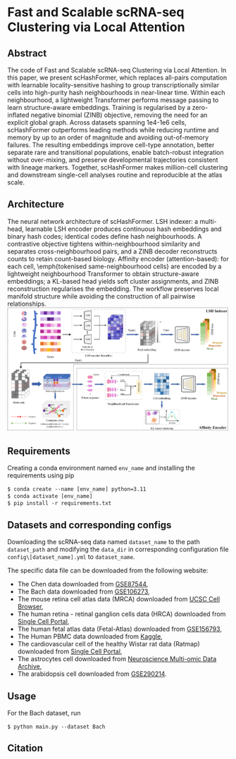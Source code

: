 # Fast and Scalable scRNA-seq Clustering via Local Attention
## Abstract
The code of Fast and Scalable scRNA-seq Clustering via Local Attention.
In this paper, we present scHashFormer, which replaces all-pairs computation with learnable locality-sensitive hashing to group transcriptionally similar cells into high-purity hash neighbourhoods in near-linear time. Within each neighbourhood, a lightweight Transformer performs message passing to learn structure-aware embeddings. Training is regularised by a zero-inflated negative binomial (ZINB) objective, removing the need for an explicit global graph. Across datasets spanning 1e4-1e6 cells, scHashFormer outperforms leading methods while reducing runtime and memory by up to an order of magnitude and avoiding out-of-memory failures. The resulting embeddings improve cell-type annotation, better separate rare and transitional populations, enable batch-robust integration without over-mixing, and preserve developmental trajectories consistent with lineage markers. Together, scHashFormer makes million-cell clustering and downstream single-cell analyses routine and reproducible at the atlas scale.

## Architecture
The neural network architecture of scHashFormer. LSH indexer: a multi-head, learnable LSH encoder produces continuous hash embeddings and binary hash codes; identical codes define hash neighbourhoods. A contrastive objective tightens within-neighbourhood similarity and separates cross-neighbourhood pairs, and a ZINB decoder reconstructs counts to retain count-based biology. Affinity encoder (attention-based): for each cell, \emph{tokenised same-neighbourhood cells} are encoded by a lightweight neighbourhood Transformer to obtain structure-aware embeddings; a KL-based head yields soft cluster assignments, and ZINB reconstruction regularises the embedding. The workflow preserves local manifold structure while avoiding the construction of all pairwise relationships.![fram1 (1)](./scHashFormer.png)

## Requirements
Creating a conda environment named `env_name` and installing the requirements using pip 
```
$ conda create --name [env_name] python=3.11
$ conda activate [env_name] 
$ pip install -r requirements.txt
```

## Datasets and corresponding configs
Downloading the scRNA-seq data named `dataset_name` to the path `dataset_path` and modifying the `data_dir` in corresponding configuration file `config\[dataset_name].yml` to `dataset_name`.

The specific data file can be downloaded from the following website:
- The Chen data downloaded from [GSE87544](https://www.ncbi.nlm.nih.gov/geo/query/acc.cgi?acc=GSE87544),
- The Bach data downloaded from [GSE106273](https://www.ncbi.nlm.nih.gov/geo/query/acc.cgi?acc=GSE106273),
- The mouse retina cell atlas data (MRCA) downloaded from [UCSC Cell Browser](https://cells.ucsc.edu/muscle-cell-atlas/),
- The human retina - retinal ganglion cells data (HRCA) downloaded from [Single Cell Portal](https://singlecell.broadinstitute.org/single_cell/study/SCP2808/hrca-snrna-seq-of-the-human-retina-retinal-ganglion-cells),
- The human fetal atlas data (Fetal-Atlas) downloaded from [GSE156793](https://www.ncbi.nlm.nih.gov/geo/query/acc.cgi?acc=GSE156793),
- The Human PBMC data downloaded from [Kaggle](https://www.kaggle.com/competitions/open-problems-single-cell-perturbations/data),
- The cardiovascular cell of the healthy Wistar rat data (Ratmap) downloaded from [Single Cell Portal](https://singlecell.broadinstitute.org/single_cell/study/SCP2828/transcriptional-profile-of-the-rat-cardiovascular-system-at-single-cell-resolution),
- The astrocytes cell downloaded from [Neuroscience Multi-omic Data Archive](https://data.nemoarchive.org/biccn/grant/u01_feng/feng/transcriptome/sncell/10x_v3.1/),
- The arabidopsis cell downloaded from [GSE290214](https://www.ncbi.nlm.nih.gov/geo/query/acc.cgi?acc=GSE290214).

## Usage
For the Bach dataset, run
```
$ python main.py --dataset Bach
```

## Citation
